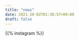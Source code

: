 ```yaml
---
title: "news"
date: 2021-10-02T01:30:57+09:00
draft: false
---
```


<div class="h-5/6">

{{% instagram %}}

</div>
